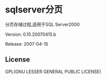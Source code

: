 # sqlserver分页

分页存储过程,适用于SQL Server2000

Version:  0.15.20070415.b

Release:  2007-04-15

## License
GPL(GNU LESSER GENERAL PUBLIC LICENSE)

